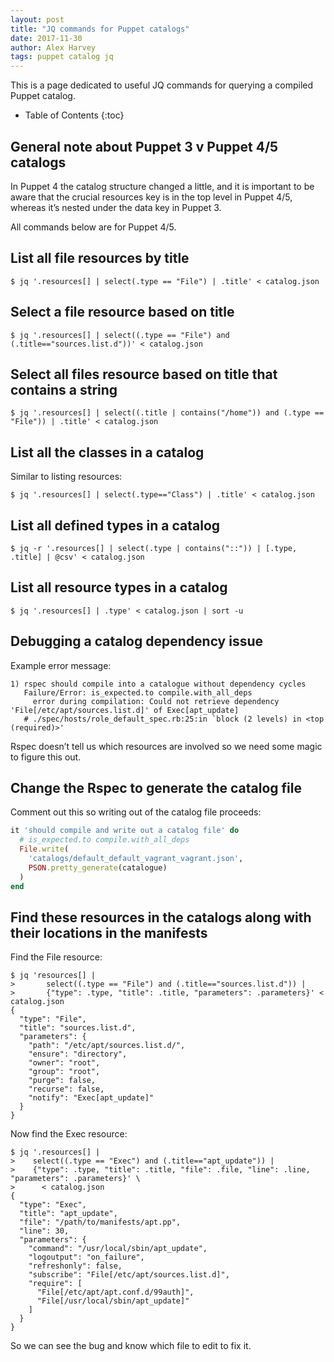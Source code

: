 ```yaml
---
layout: post
title: "JQ commands for Puppet catalogs"
date: 2017-11-30
author: Alex Harvey
tags: puppet catalog jq
---
```


This is a page dedicated to useful JQ commands for querying a compiled Puppet catalog.

* Table of Contents
{:toc}

## General note about Puppet 3 v Puppet 4/5 catalogs

In Puppet 4 the catalog structure changed a little, and it is important to be aware that the crucial resources key is in the top level in Puppet 4/5, whereas it’s nested under the data key in Puppet 3.

All commands below are for Puppet 4/5.

## List all file resources by title

~~~ text
$ jq '.resources[] | select(.type == "File") | .title' < catalog.json
~~~

## Select a file resource based on title

~~~ text
$ jq '.resources[] | select((.type == "File") and (.title=="sources.list.d"))' < catalog.json
~~~

## Select all files resource based on title that contains a string

~~~ text
$ jq '.resources[] | select((.title | contains("/home")) and (.type == "File")) | .title' < catalog.json
~~~

## List all the classes in a catalog

Similar to listing resources:

~~~ text
$ jq '.resources[] | select(.type=="Class") | .title' < catalog.json
~~~

## List all defined types in a catalog

~~~ text
$ jq -r '.resources[] | select(.type | contains("::")) | [.type, .title] | @csv' < catalog.json
~~~

## List all resource types in a catalog

~~~ text
$ jq '.resources[] | .type' < catalog.json | sort -u
~~~

## Debugging a catalog dependency issue

Example error message:

~~~ text
1) rspec should compile into a catalogue without dependency cycles
   Failure/Error: is_expected.to compile.with_all_deps
     error during compilation: Could not retrieve dependency 'File[/etc/apt/sources.list.d]' of Exec[apt_update]
   # ./spec/hosts/role_default_spec.rb:25:in `block (2 levels) in <top (required)>'
~~~

Rspec doesn’t tell us which resources are involved so we need some magic to figure this out.

## Change the Rspec to generate the catalog file

Comment out this so writing out of the catalog file proceeds:

~~~ ruby
it 'should compile and write out a catalog file' do
  # is_expected.to compile.with_all_deps
  File.write(
    'catalogs/default_default_vagrant_vagrant.json',
    PSON.pretty_generate(catalogue)
  )
end
~~~

## Find these resources in the catalogs along with their locations in the manifests

Find the File resource:

~~~ text
$ jq 'resources[] |
>       select((.type == "File") and (.title=="sources.list.d")) |
>       {"type": .type, "title": .title, "parameters": .parameters}' < catalog.json
{
  "type": "File",
  "title": "sources.list.d",
  "parameters": {
    "path": "/etc/apt/sources.list.d/",
    "ensure": "directory",
    "owner": "root",
    "group": "root",
    "purge": false,
    "recurse": false,
    "notify": "Exec[apt_update]"
  }
}
~~~

Now find the Exec resource:

~~~ text
$ jq '.resources[] |
>    select((.type == "Exec") and (.title=="apt_update")) |
>    {"type": .type, "title": .title, "file": .file, "line": .line, "parameters": .parameters}' \
>      < catalog.json
{
  "type": "Exec",
  "title": "apt_update",
  "file": "/path/to/manifests/apt.pp",
  "line": 30,
  "parameters": {
    "command": "/usr/local/sbin/apt_update",
    "logoutput": "on_failure",
    "refreshonly": false,
    "subscribe": "File[/etc/apt/sources.list.d]",
    "require": [
      "File[/etc/apt/apt.conf.d/99auth]",
      "File[/usr/local/sbin/apt_update]"
    ]
  }
}
~~~

So we can see the bug and know which file to edit to fix it.
